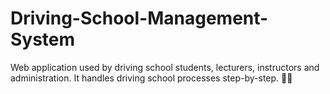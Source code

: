 # Driving-School-Management-System
Web application used by driving school students, lecturers, instructors and administration. It handles driving school processes step-by-step. 🚗📝

